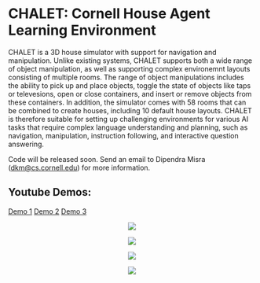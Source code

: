 # CHALET: Cornell House Agent Learning Environment

CHALET is a 3D house simulator with support for navigation and manipulation. Unlike existing systems, CHALET supports both a wide range of object manipulation, as well as supporting complex environemnt layouts consisting of multiple rooms. The range of object manipulations includes the ability to pick up and place objects, toggle the state of objects like taps or televesions, open or close containers, and insert or remove objects from these containers. In addition, the simulator comes with 58 rooms that can be combined to create houses, including 10 default house layouts. CHALET is therefore suitable for setting up challenging environments for various AI tasks that require complex language understanding and planning, such as navigation, manipulation, instruction following, and interactive question answering.

Code will be released soon. Send an email to Dipendra Misra (dkm@cs.cornell.edu) for more information.

## Youtube Demos: 
<a href="https://youtu.be/FBirx-10JPE">Demo 1</a>
<a href="https://youtu.be/EpGS5606rn8">Demo 2</a>
<a href="https://youtu.be/KAPyvdT05B0">Demo 3</a>

<p align="center"><img src="http://s1cyan.github.io/images/ctech/dresserdrawer.gif"></p>

<p align="center"><img src="http://s1cyan.github.io/images/ctech/fridge.gif"></p>

<p align="center"><img src="http://s1cyan.github.io/images/ctech/sink.gif"></p>

<p align="center"><img src="http://s1cyan.github.io/images/ctech/ovengif.gif"></p>

